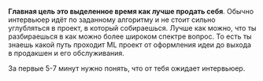 **Главная цель это выделенное время как лучше продать себя**. 
Обычно интервьюер идёт по заданному алгоритму и не стоит сильно углубляться в проект, в который собираешься. Лучше как можно, что ты разбираешься в как можно более широком спектре вопрос.
То есть ты знаешь какой путь проходит ML проект от оформления идеи до выхода в продакшен и его обслуживания.

За первые 5-7 минут нужно понять, что от тебя ожидает интервьюер.

